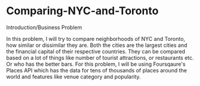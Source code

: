 # Comparing-NYC-and-Toronto
Introduction/Business Problem 

In this problem, I will try to compare neighborhoods of NYC and Toronto, how similar or dissimilar they are. Both the cities 
are the largest cities and the financial capital of their respective countries. They can be compared based on a lot of things 
like number of tourist attractions, or restaurants etc. Or who has the better bars. For this problem, I will be using 
Foursqaure's Places API which has the data for tens of thousands of places around the world and features like venue category 
and popularity.
